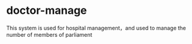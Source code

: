 # doctor-manage
This system is used for hospital management，and used to manage the number of members of parliament
